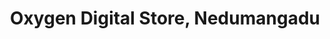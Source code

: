 ---
title: "Oxygen Digital Store, Nedumangadu"
url: /nedumangad/oxygen-digital-store-nedumangadu/
shop: Elektronik
---